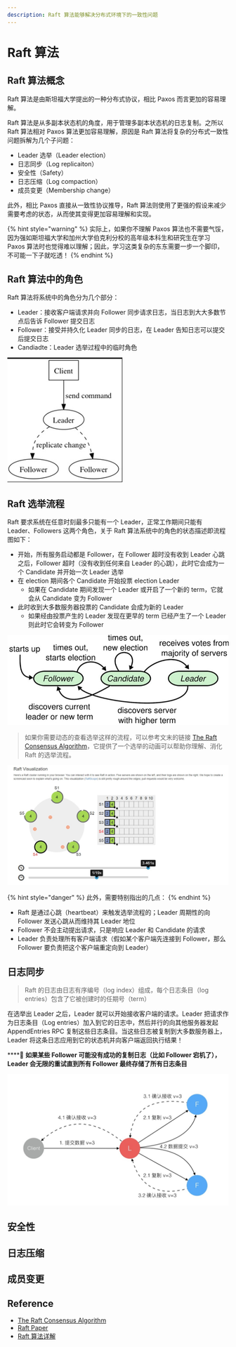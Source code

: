```yaml
---
description: Raft 算法能够解决分布式环境下的一致性问题
---
```


# Raft 算法

## Raft 算法概念

Raft 算法是由斯坦福大学提出的一种分布式协议，相比 Paxos 而言更加的容易理解。

Raft 算法是从多副本状态机的角度，用于管理多副本状态机的日志复制。之所以 Raft 算法相对 Paxos 算法更加容易理解，原因是 Raft 算法将复杂的分布式一致性问题拆解为几个子问题：

* Leader 选举（Leader election）
* 日志同步（Log replicaiton）
* 安全性（Safety）
* 日志压缩（Log compaction）
* 成员变更（Membership change）

此外，相比 Paxos 直接从一致性协议推导，Raft 算法则使用了更强的假设来减少需要考虑的状态，从而使其变得更加容易理解和实现。

{% hint style="warning" %}
实际上，如果你不理解 Paxos 算法也不需要气馁，因为强如斯坦福大学和加州大学伯克利分校的高年级本科生和研究生在学习 Paxos 算法时也觉得难以理解；因此，学习这类复杂的东东需要一步一个脚印，不可能一下子就吃透！
{% endhint %}

## Raft 算法中的角色

Raft 算法将系统中的角色分为几个部分：

* Leader：接收客户端请求并向 Follower 同步请求日志，当日志到大大多数节点后告诉 Follower 提交日志
* Follower：接受并持久化 Leader 同步的日志，在 Leader 告知日志可以提交后提交日志
* Candiadte：Leader 选举过程中的临时角色

![raft-role](../../.gitbook/assets/raft-role.jpg)

## Raft 选举流程

Raft 要求系统在任意时刻最多只能有一个 Leader，正常工作期间只能有 Leader、Followers 这两个角色，关于 Raft 算法系统中的角色的状态描述即流程图如下：

* 开始，所有服务启动都是 Follower，在 Follower 超时没有收到 Leader 心跳之后，Follower 超时（没有收到任何来自 Leader 的心跳），此时它会成为一个 Candidate 并开始一次 Leader 选举
* 在 election 期间各个 Candidate 开始投票 election Leader
  * 如果在 Candidate 期间发现一个 Leader 或开启了一个新的 term，它就会从 Candidate 变为 Follower
* 此时收到大多数服务器投票的 Candidate 会成为新的 Leader
  * 如果经由投票产生的 Leader 发现在更早的 term 已经产生了一个 Leader 则此时它会转变为 Follower

![raft-role-change](../../.gitbook/assets/raft-election.jpg)

> 如果你需要动态的查看选举这样的流程，可以参考文末的链接 [The Raft Consensus Algorithm](https://raft.github.io/)，它提供了一个选举的动画可以帮助你理解、消化 Raft 的选举流程。

![](../../.gitbook/assets/raft-election-gif.jpg)

{% hint style="danger" %}
此外，需要特别指出的几点：
{% endhint %}

* Raft 是通过心跳（heartbeat）来触发选举流程的；Leader 周期性的向 Follower 发送心跳从而维持其 Leader 地位
* Follower 不会主动提出请求，只是响应 Leader 和 Candidate 的请求
* Leader 负责处理所有客户端请求（假如某个客户端先连接到 Follower，那么 Follower 要负责把这个客户端重定向到 Leader）

## 日志同步

> Raft 的日志由日志有序编号（log index）组成，每个日志条目（log entries）包含了它被创建时的任期号（term）

在选举出 Leader 之后，Leader 就可以开始接收客户端的请求。Leader 把请求作为日志条目（Log entries）加入到它的日志中，然后并行的向其他服务器发起 AppendEntries RPC 复制这些日志条目。当这些日志被复制到大多数服务器上，Leader 将这条日志应用到它的状态机并向客户端返回执行结果！

\*\*\*\*🌠 **如果某些 Follower 可能没有成功的复制日志（比如 Follower 宕机了），Leader 会无限的重试直到所有 Follower 最终存储了所有日志条目**

![raft-log](../../.gitbook/assets/raft-log.jpg)



## 安全性



## 日志压缩



## 成员变更



## Reference

* [The Raft Consensus Algorithm](https://raft.github.io/)
* [Raft Paper](https://raft.github.io/raft.pdf)
* [Raft 算法详解](https://zhuanlan.zhihu.com/p/32052223)

